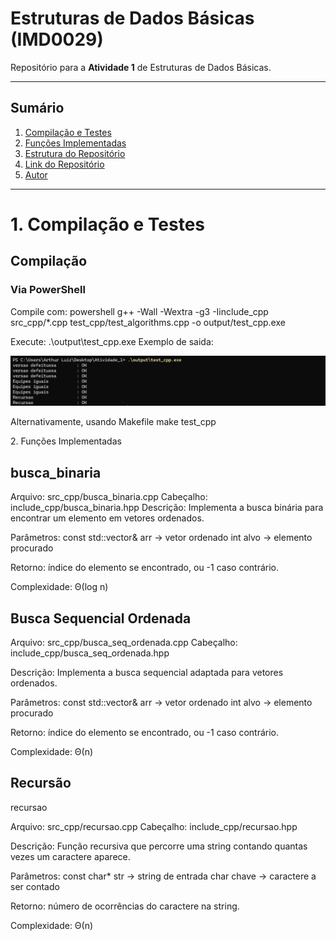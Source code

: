 # Estruturas de Dados Básicas (IMD0029)

Repositório para a **Atividade 1** de Estruturas de Dados Básicas.  

---

##  Sumário
1. [Compilação e Testes](#c1)  
2. [Funções Implementadas](#c2)  
3. [Estrutura do Repositório](#c3)  
4. [Link do Repositório](#c4)  
5. [Autor](#c5)  

---

# <a name="c1"></a>1. Compilação e Testes
## Compilação
###  Via PowerShell
Compile com:
powershell
g++ -Wall -Wextra -g3 -Iinclude_cpp src_cpp/*.cpp test_cpp/test_algorithms.cpp -o output/test_cpp.exe

Execute: 
.\output\test_cpp.exe
Exemplo de saida:

<img src="saida_terminal.png" alt="Execução dos testes">

Alternativamente, usando Makefile
make test_cpp

<a name="c2"></a>2. Funções Implementadas

## busca_binaria

Arquivo: src_cpp/busca_binaria.cpp
Cabeçalho: include_cpp/busca_binaria.hpp
Descrição: Implementa a busca binária para encontrar um elemento em vetores ordenados.

Parâmetros:
const std::vector<int>& arr → vetor ordenado
int alvo → elemento procurado

Retorno: índice do elemento se encontrado, ou -1 caso contrário.

Complexidade: Θ(log n)

## Busca Sequencial Ordenada 

Arquivo: src_cpp/busca_seq_ordenada.cpp
Cabeçalho: include_cpp/busca_seq_ordenada.hpp

Descrição: Implementa a busca sequencial adaptada para vetores ordenados.

Parâmetros:
const std::vector<int>& arr → vetor ordenado
int alvo → elemento procurado

Retorno: índice do elemento se encontrado, ou -1 caso contrário.

Complexidade: Θ(n)

## Recursão 
recursao

Arquivo: src_cpp/recursao.cpp
Cabeçalho: include_cpp/recursao.hpp

Descrição: Função recursiva que percorre uma string contando quantas vezes um caractere aparece.

Parâmetros:
const char* str → string de entrada
char chave → caractere a ser contado

Retorno: número de ocorrências do caractere na string.

Complexidade: Θ(n)
